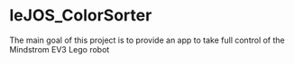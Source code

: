 # leJOS_ColorSorter
The main goal of this project is to provide an app to take full control of the Mindstrom EV3 Lego robot
